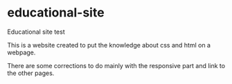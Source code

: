 # educational-site
Educational site test 

This is a website created to put the knowledge about css and html on a webpage.

There are some corrections to do mainly with the responsive part and link to the other pages. 


